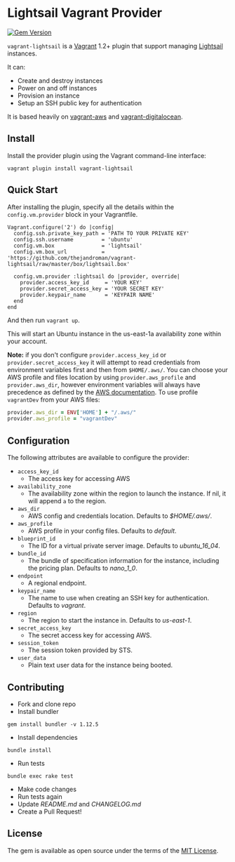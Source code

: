 # Lightsail Vagrant Provider

[![Gem Version](https://badge.fury.io/rb/vagrant-lightsail.svg)](https://badge.fury.io/rb/vagrant-lightsail)

`vagrant-lightsail` is a [Vagrant](https://www.vagrantup.com/) 1.2+
plugin that support managing [Lightsail](https://amazonlightsail.com/)
instances.

It can:
- Create and destroy instances
- Power on and off instances
- Provision an instance
- Setup an SSH public key for authentication

It is based heavily
on [vagrant-aws](https://github.com/mitchellh/vagrant-aws)
and
[vagrant-digitalocean](https://github.com/devopsgroup-io/vagrant-digitalocean).

## Install

Install the provider plugin using the Vagrant command-line interface:

`vagrant plugin install vagrant-lightsail`

## Quick Start

After installing the plugin, specify all the details within the
`config.vm.provider` block in your Vagrantfile.

```
Vagrant.configure('2') do |config|
  config.ssh.private_key_path = 'PATH TO YOUR PRIVATE KEY'
  config.ssh.username         = 'ubuntu'
  config.vm.box               = 'lightsail'
  config.vm.box_url           = 'https://github.com/thejandroman/vagrant-lightsail/raw/master/box/lightsail.box'

  config.vm.provider :lightsail do |provider, override|
    provider.access_key_id     = 'YOUR KEY'
    provider.secret_access_key = 'YOUR SECRET KEY'
    provider.keypair_name      = 'KEYPAIR NAME'
  end
end
```

And then run `vagrant up`.

This will start an Ubuntu instance in the us-east-1a availability zone
within your account.

**Note:** if you don't configure `provider.access_key_id` or
`provider.secret_access_key` it will attempt to read credentials from
environment variables first and then from `$HOME/.aws/`. You can
choose your AWS profile and files location by using
`provider.aws_profile` and `provider.aws_dir`, however environment
variables will always have precedence as defined by
the
[AWS documentation](http://docs.aws.amazon.com/cli/latest/userguide/cli-chap-getting-started.html).
To use profile `vagrantDev` from your AWS files:

 ```ruby
provider.aws_dir = ENV['HOME'] + "/.aws/"
provider.aws_profile = "vagrantDev"
 ```

## Configuration

The following attributes are available to configure the provider:

- `access_key_id`
  * The access key for accessing AWS
- `availability_zone`
  * The availability zone within the region to launch the instance. If
    nil, it will append `a` to the region.
- `aws_dir`
  * AWS config and credentials location. Defaults to *$HOME/.aws/*.
- `aws_profile`
  * AWS profile in your config files. Defaults to *default*.
- `blueprint_id`
  * The ID for a virtual private server image. Defaults to *ubuntu_16_04*.
- `bundle_id`
  * The bundle of specification information for the instance,
    including the pricing plan. Defaults to *nano_1_0*.
- `endpoint`
  * A regional endpoint.
- `keypair_name`
  * The name to use when creating an SSH key for
    authentication. Defaults to *vagrant*.
- `region`
  * The region to start the instance in. Defaults to *us-east-1*.
- `secret_access_key`
  * The secret access key for accessing AWS.
- `session_token`
  * The session token provided by STS.
- `user_data`
  * Plain text user data for the instance being booted.

## Contributing

- Fork and clone repo
- Install bundler
```
gem install bundler -v 1.12.5
```
- Install dependencies
```
bundle install
```
- Run tests
```
bundle exec rake test
```
- Make code changes
- Run tests again
- Update *README.md* and *CHANGELOG.md*
- Create a Pull Request!

## License

The gem is available as open source under the terms of the [MIT License](http://opensource.org/licenses/MIT).
